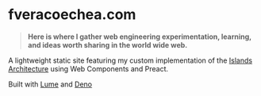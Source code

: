 # fveracoechea.com

> **Here is where I gather web engineering experimentation, learning, and ideas worth sharing in the world wide web.**

A lightweight static site featuring my custom implementation of the [Islands Architecture](https://www.patterns.dev/vanilla/islands-architecture/) using Web Components and Preact.

Built with [Lume](https://lume.land/) and [Deno](https://deno.land/)

